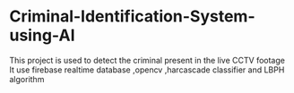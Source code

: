 # Criminal-Identification-System-using-AI
This  project is  used to detect the criminal present in the live CCTV footage
It use firebase realtime database ,opencv ,harcascade classifier and LBPH algorithm
